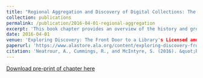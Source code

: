 ```yaml
---
title: "Regional Aggregation and Discovery of Digital Collections: The Mountain West Digital Library."
collection: publications
permalink: /publication/2016-04-01-regional-aggregation
excerpt: 'This book chapter provides an overview of the history and growth of the Mountain West Digital Library program.'
date: 2016-04-01
venue: 'Exploring Discovery: The Front Door to a Library's Licensed and Digitized Content'
paperurl: 'https://www.alastore.ala.org/content/exploring-discovery-front-door-your-librarys-licensed-and-digitized-content'
citation: 'Neatrour, A., Cummings, R., and McIntyre, S. (2016). &quot;Regional Aggregation and Discovery of Digital Collections: The Mountain West Digital Library.&quot; <i>Exploring Discovery: The Front Door to a Library's Licensed and Digitized Content</i>. Edited by Ken Varnum for ALA Editions.'
---
```



[Download pre-print of chapter here](https://collections.lib.utah.edu/details?id=713372)
